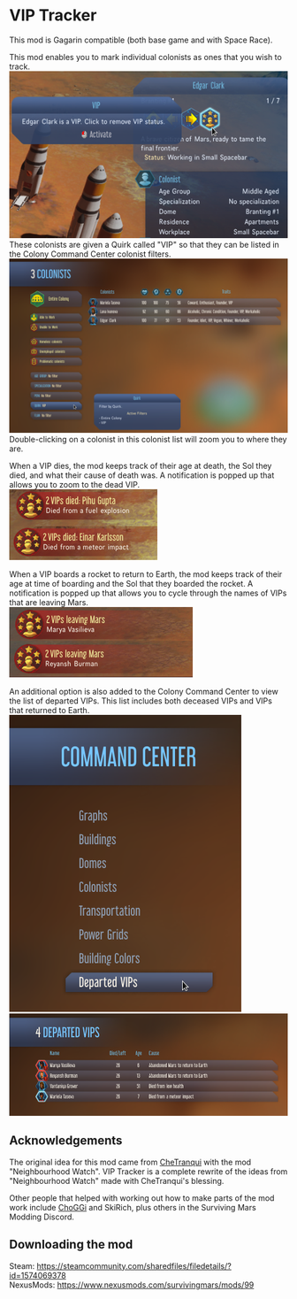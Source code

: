 # VIP Tracker

This mod is Gagarin compatible (both base game and with Space Race).

This mod enables you to mark individual colonists as ones that you wish to track.  
![VIP Toggle](Preview.png)  
These colonists are given a Quirk called "VIP" so that they can be listed in the Colony Command Center colonist filters.  
![VIP Colonist Filter](Images/LivingVIPs.png)  
Double-clicking on a colonist in this colonist list will zoom you to where they are.

When a VIP dies, the mod keeps track of their age at death, the Sol they died, and what their cause of death was.
A notification is popped up that allows you to zoom to the dead VIP.  
![Notification](Images/NotificationPreview.png)  

When a VIP boards a rocket to return to Earth, the mod keeps track of their age at time of boarding and the Sol that they boarded the rocket.
A notification is popped up that allows you to cycle through the names of VIPs that are leaving Mars.  
![Notification](Images/DepartingNotificationPreview.png)  

An additional option is also added to the Colony Command Center to view the list of departed VIPs.
This list includes both deceased VIPs and VIPs that returned to Earth.  
![Colony Command Center Option](Images/CommandCenterOption.png)  
![Deceased VIP List](Images/DepartedList.png)  

## Acknowledgements

The original idea for this mod came from [CheTranqui](https://github.com/CheTranqui) with the mod "Neighbourhood Watch".
VIP Tracker is a complete rewrite of the ideas from "Neighbourhood Watch" made with CheTranqui's blessing.

Other people that helped with working out how to make parts of the mod work include [ChoGGi](https://github.com/ChoGGi) and SkiRich, plus others in the Surviving Mars Modding Discord.

## Downloading the mod

Steam: https://steamcommunity.com/sharedfiles/filedetails/?id=1574069378  
NexusMods: https://www.nexusmods.com/survivingmars/mods/99
